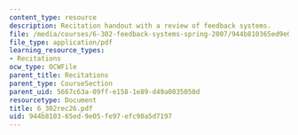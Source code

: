 ```yaml
---
content_type: resource
description: Recitation handout with a review of feedback systems.
file: /media/courses/6-302-feedback-systems-spring-2007/944b810365ed9e05fe97efc90a5d7197_6_302rec26.pdf
file_type: application/pdf
learning_resource_types:
- Recitations
ocw_type: OCWFile
parent_title: Recitations
parent_type: CourseSection
parent_uid: 5667c63a-09ff-e158-1e89-d49a0035050d
resourcetype: Document
title: 6_302rec26.pdf
uid: 944b8103-65ed-9e05-fe97-efc90a5d7197
---
```

